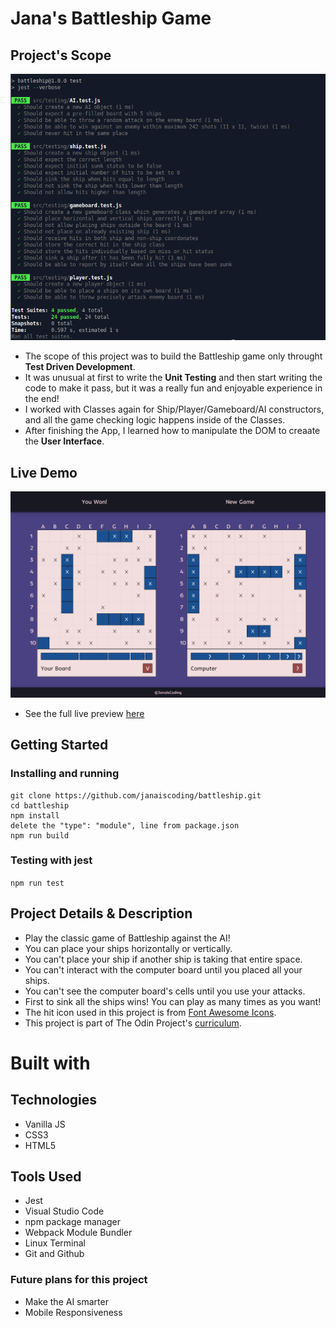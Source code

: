 # Jana's Battleship Game 

## Project's Scope 

![My BattleShip Project Tests](src/assets/Inder/my-unit-tests.png)

- The scope of this project was to build the Battleship game only throught **Test Driven Development**.
- It was unusual at first to write the **Unit Testing** and then start writing the code to make it pass, but it was a really fun and enjoyable experience in the end!
- I worked with Classes again for Ship/Player/Gameboard/AI constructors, and all the game checking logic happens inside of the Classes.
- After finishing the App, I learned how to manipulate the DOM to creaate the **User Interface**.

## Live Demo
![Image preview of the app](src/assets/Inder/battleship-preview.png)
- See the full live preview [here](https://janaiscoding.github.io/battleship/)

## Getting Started 

### Installing and running

```
git clone https://github.com/janaiscoding/battleship.git
cd battleship
npm install
delete the "type": "module", line from package.json
npm run build
```

### Testing with jest

```npm run test```

## Project Details & Description 

- Play the classic game of Battleship against the AI!
- You can place your ships horizontally or vertically.
- You can't place your ship if another ship is taking that entire space.
- You can't interact with the computer board until you placed all your ships.
- You can't see the computer board's cells until you use your attacks.
- First to sink all the ships wins! You can play as many times as you want! 
- The hit icon used in this project is from [Font Awesome Icons](https://fontawesome.com/).
- This project is part of The Odin Project's [curriculum](https://www.theodinproject.com/lessons/node-path-javascript-battleship).

# Built with 

## Technologies 

- Vanilla JS
- CSS3
- HTML5

## Tools Used 

- Jest
- Visual Studio Code
- npm package manager
- Webpack Module Bundler
- Linux Terminal
- Git and Github

### Future plans for this project 

- Make the AI smarter
- Mobile Responsiveness
